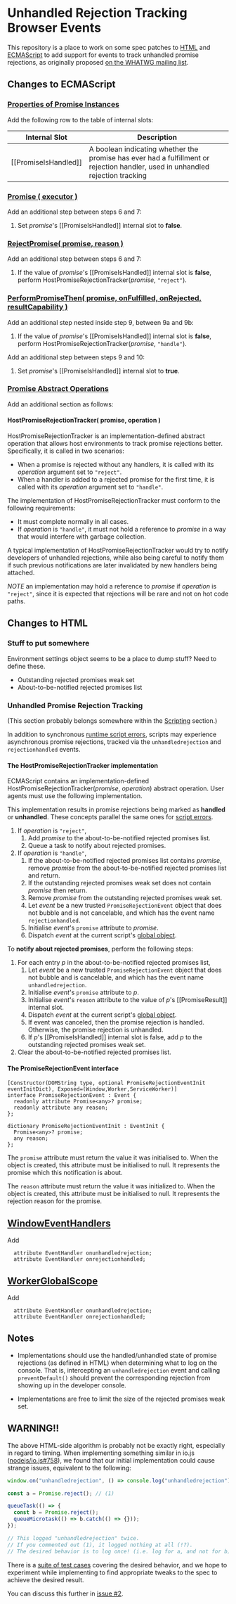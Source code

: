 # Unhandled Rejection Tracking Browser Events

This repository is a place to work on some spec patches to [HTML](http://html.spec.whatwg.org/multipage/) and [ECMAScript](http://people.mozilla.org/~jorendorff/es6-draft.html) to add support for events to track unhandled promise rejections, as originally proposed [on the WHATWG mailing list](http://lists.w3.org/Archives/Public/public-whatwg-archive/2014Sep/0024.html).

## Changes to ECMAScript

### [Properties of Promise Instances](https://people.mozilla.org/~jorendorff/es6-draft.html#sec-properties-of-promise-instances)

Add the following row to the table of internal slots:

Internal Slot        | Description
---------------------|-------------
[[PromiseIsHandled]] | A boolean indicating whether the promise has ever had a fulfillment or rejection handler, used in unhandled rejection tracking

### [Promise ( executor )](https://people.mozilla.org/~jorendorff/es6-draft.html#sec-promise-executor)

Add an additional step between steps 6 and 7:

1. Set _promise_'s [[PromiseIsHandled]] internal slot to **false**.

### [RejectPromise( promise, reason )](https://people.mozilla.org/~jorendorff/es6-draft.html#sec-rejectpromise)

Add an additional step between steps 6 and 7:

1. If the value of _promise_'s [[PromiseIsHandled]] internal slot is **false**, perform HostPromiseRejectionTracker(_promise_, `"reject"`).

### [PerformPromiseThen( promise, onFulfilled, onRejected, resultCapability )](https://people.mozilla.org/~jorendorff/es6-draft.html#sec-performpromisethen)

Add an additional step nested inside step 9, between 9a and 9b:

1. If the value of _promise_'s [[PromiseIsHandled]] internal slot is **false**, perform HostPromiseRejectionTracker(_promise_, `"handle"`).

Add an additional step between steps 9 and 10:

1. Set _promise_'s [[PromiseIsHandled]] internal slot to **true**.

### [Promise Abstract Operations](https://people.mozilla.org/~jorendorff/es6-draft.html#sec-promise-abstract-operations)

Add an additional section as follows:

#### HostPromiseRejectionTracker( promise, operation )

HostPromiseRejectionTracker is an implementation-defined abstract operation that allows host environments to track promise rejections better. Specifically, it is called in two scenarios:

- When a promise is rejected without any handlers, it is called with its _operation_ argument set to `"reject"`.
- When a handler is added to a rejected promise for the first time, it is called with its _operation_ argument set to `"handle"`.

The implementation of HostPromiseRejectionTracker must conform to the following requirements:

- It must complete normally in all cases.
- If _operation_ is `"handle"`, it must not hold a reference to _promise_ in a way that would interfere with garbage collection.

A typical implementation of HostPromiseRejectionTracker would try to notify developers of unhandled rejections, while also being careful to notify them if such previous notifications are later invalidated by new handlers being attached.

_NOTE_ an implementation may hold a reference to _promise_ if _operation_ is `"reject"`, since it is expected that rejections will be rare and not on hot code paths.

## Changes to HTML

### Stuff to put somewhere

Environment settings object seems to be a place to dump stuff? Need to define these.

- Outstanding rejected promises weak set
- About-to-be-notified rejected promises list

### Unhandled Promise Rejection Tracking

(This section probably belongs somewhere within the [Scripting](https://html.spec.whatwg.org/multipage/webappapis.html#scripting) section.)

In addition to synchronous [runtime script errors](https://html.spec.whatwg.org/multipage/webappapis.html#runtime-script-errors), scripts may experience asynchronous promise rejections, tracked via the `unhandledrejection` and `rejectionhandled` events.

#### The HostPromiseRejectionTracker implementation

ECMAScript contains an implementation-defined HostPromiseRejectionTracker(_promise_, _operation_) abstract operation. User agents must use the following implementation.

This implementation results in promise rejections being marked as **handled** or **unhandled**. These concepts parallel the same ones for [script errors](https://html.spec.whatwg.org/multipage/webappapis.html#concept-error-handled).

1. If _operation_ is `"reject"`,
    1. Add _promise_ to the about-to-be-notified rejected promises list.
    1. Queue a task to notify about rejected promises.
1. If _operation_ is `"handle"`,
    1. If the about-to-be-notified rejected promises list contains _promise_, remove _promise_ from the about-to-be-notified rejected promises list and return.
    1. If the outstanding rejected promises weak set does not contain _promise_ then return.
    1. Remove _promise_ from the outstanding rejected promises weak set.
    1. Let _event_ be a new trusted `PromiseRejectionEvent` object that does not bubble and is not cancelable, and which has the event name `rejectionhandled`.
    1. Initialise _event_'s `promise` attribute to _promise_.
    1. Dispatch _event_ at the current script's [global object](https://html.spec.whatwg.org/multipage/webappapis.html#global-object).

To **notify about rejected promises**, perform the following steps:

1. For each entry _p_ in the about-to-be-notified rejected promises list,
    1. Let _event_ be a new trusted `PromiseRejectionEvent` object that does not bubble and is cancelable, and which has the event name `unhandledrejection`.
    1. Initialise _event_'s `promise` attribute to _p_.
    1. Initialise _event_'s `reason` attribute to the value of _p_'s [[PromiseResult]] internal slot.
    1. Dispatch _event_ at the current script's [global object](https://html.spec.whatwg.org/multipage/webappapis.html#global-object).
    1. If event was canceled, then the promise rejection is handled. Otherwise, the promise rejection is unhandled.
    1. If _p_'s [[PromiseIsHandled]] internal slot is false, add _p_ to the outstanding rejected promises weak set.
1. Clear the about-to-be-notified rejected promises list.

#### The PromiseRejectionEvent interface

```webidl
[Constructor(DOMString type, optional PromiseRejectionEventInit eventInitDict), Exposed=(Window,Worker,ServiceWorker)]
interface PromiseRejectionEvent : Event {
  readonly attribute Promise<any>? promise;
  readonly attribute any reason;
};

dictionary PromiseRejectionEventInit : EventInit {
  Promise<any>? promise;
  any reason;
};
```

The `promise` attribute must return the value it was initialised to. When the object is created, this attribute must be initialised to null. It represents the promise which this notification is about.

The `reason` attribute must return the value it was initialized to. When the object is created, this attribute must be initialised to null. It represents the rejection reason for the promise.

## [WindowEventHandlers](https://html.spec.whatwg.org/multipage/webappapis.html#windoweventhandlers)

Add

```webidl
  attribute EventHandler onunhandledrejection;
  attribute EventHandler onrejectionhandled;
```

## [WorkerGlobalScope](https://html.spec.whatwg.org/multipage/workers.html#workerglobalscope)

Add

```webidl
  attribute EventHandler onunhandledrejection;
  attribute EventHandler onrejectionhandled;
```

## Notes

- Implementations should use the handled/unhandled state of promise rejections (as defined in HTML) when determining what to log on the console. That is, intercepting an `unhandledrejection` event and calling `preventDefault()` should prevent the corresponding rejection from showing up in the developer console.

- Implementations are free to limit the size of the rejected promises weak set.

## WARNING!!

The above HTML-side algorithm is probably not be exactly right, especially in regard to timing. When implementing something similar in io.js ([nodejs/io.js#758](https://github.com/nodejs/io.js/pull/758)), we found that our initial implementation could cause strange issues, equivalent to the following:

```js
window.on("unhandledrejection", () => console.log("unhandledrejection"));

const a = Promise.reject(); // (1)

queueTask(() => {
  const b = Promise.reject();
  queueMicrotask(() => b.catch(() => {}));
});

// This logged "unhandledrejection" twice.
// If you commented out (1), it logged nothing at all (!?).
// The desired behavior is to log once! (i.e. log for a, and not for b).
```

There is a [suite of test cases](https://github.com/nodejs/io.js/blob/master/test/parallel/test-promises-unhandled-rejections.js) covering the desired behavior, and we hope to experiment while implementing to find appropriate tweaks to the spec to achieve the desired result.

You can discuss this further in [issue #2](https://github.com/domenic/unhandled-rejections-browser-spec/issues/2).
